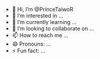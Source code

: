 - 👋 Hi, I’m @PrinceTaiwoR
- 👀 I’m interested in ...
- 🌱 I’m currently learning ...
- 💞️ I’m looking to collaborate on ...
- 📫 How to reach me ...
- 😄 Pronouns: ...
- ⚡ Fun fact: ...

<!---
PrinceTaiwoR/PrinceTaiwoR is a ✨ special ✨ repository because its `README.md` (this file) appears on your GitHub profile.
You can click the Preview link to take a look at your changes.
--->
